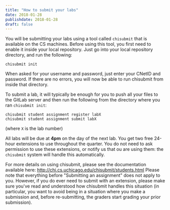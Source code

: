 ```yaml
---
title: "How to submit your labs"
date: 2018-01-28
publishdate: 2018-01-28
draft: false
---
```


You will be submitting your labs using a tool called `chisubmit` that is available on the CS machines. Before using this tool, you first need to enable it inside your local repository. Just go into your local repository directory, and run the following:

    chisubmit init

When asked for your username and password, just enter your CNetID and password. If there are no errors, you will now be able to run chisubmit from inside that directory.

To submit a lab, it will typically be enough for you to push all your files to the GitLab server and then run the following from the directory where you ran `chisubmit init`:

    chisubmit student assignment register labX
    chisubmit student assignment submit labX

(where `X` is the lab number)

All labs will be due at **4pm** on the day of the next lab. You get two free 24-hour extensions to use throughout the quarter. You do not need to ask permission to use these extensions, or notify us that ou are using them: the `chisubmit` system will handle this automatically.

For more details on using chisubmit, please see the documentation available here: http://chi.cs.uchicago.edu/chisubmit/students.html Please note that everything before "Submitting an assignment" does not apply to you. However, if you do ever need to submit with an extension, please make sure you've read and understood how chisubmit handles this situation (in particular, you want to avoid being in a situation where you make a submission and, before re-submitting, the graders start grading your prior submission).
